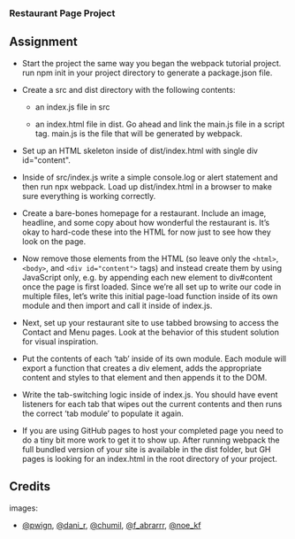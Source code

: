 ### Restaurant Page Project

## Assignment
- Start the project the same way you began the webpack tutorial project.
run npm init in your project directory to generate a package.json file.

- Create a src and dist directory with the following contents:

  - an index.js file in src

  - an index.html file in dist. Go ahead and link the main.js file in a script tag. main.js is the file that will be generated by webpack.

- Set up an HTML skeleton inside of dist/index.html with single div id="content".

- Inside of src/index.js write a simple console.log or alert statement and then run npx webpack. Load up dist/index.html in a browser to make sure everything is working correctly.
- Create a bare-bones homepage for a restaurant. Include an image, headline, and some copy about how wonderful the restaurant is. It’s okay to hard-code these into the HTML for now just to see how they look on the page.

- Now remove those elements from the HTML (so leave only the ```<html>```, ```<body>```, and ```<div id="content">``` tags) and instead create them by using JavaScript only, e.g. by appending each new element to div#content once the page is first loaded. Since we’re all set up to write our code in multiple files, let’s write this initial page-load function inside of its own module and then import and call it inside of index.js.

- Next, set up your restaurant site to use tabbed browsing to access the Contact and Menu pages. Look at the behavior of this student solution for visual inspiration.

- Put the contents of each ‘tab’ inside of its own module. Each module will export a function that creates a div element, adds the appropriate content and styles to that element and then appends it to the DOM.

- Write the tab-switching logic inside of index.js. You should have event listeners for each tab that wipes out the current contents and then runs the correct ‘tab module’ to populate it again.

- If you are using GitHub pages to host your completed page you need to do a tiny bit more work to get it to show up. After running webpack the full bundled version of your site is available in the dist folder, but GH pages is looking for an index.html in the root directory of your project.

## Credits
images: 
- [@pwign](https://unsplash.com/@pwign), [@dani_r](https://unsplash.com/@dani_r_photos), [@chumil](https://unsplash.com/@chumil09), [@f_abrarrr](https://unsplash.com/@f_abrarrr), [@noe_kf](https://unsplash.com/@noe_kf)
